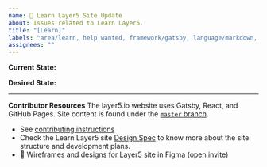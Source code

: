 ```yaml
---
name: 📔 Learn Layer5 Site Update
about: Issues related to Learn Layer5.
title: "[Learn]"
labels: "area/learn, help wanted, framework/gatsby, language/markdown, good first issue"
assignees: ""
---
```


**Current State:**

**Desired State:**

---

**Contributor Resources**
The layer5.io website uses Gatsby, React, and GitHub Pages. Site content is found under the [`master` branch](https://github.com/layer5io/layer5/tree/master).

- See [contributing instructions](https://github.com/layer5io/layer5/blob/master/CONTRIBUTING.md)
- Check the Learn Layer5 site [Design Spec](https://docs.google.com/document/d/1tQ9tLbetBVKP7z76FR19vsxbAfoFHZzZYxCt7lJpAhU/edit) to know more about the site structure and development plans.
- 🎨 Wireframes and [designs for Layer5 site](https://www.figma.com/file/5ZwEkSJwUPitURD59YHMEN/Layer5-Designs) in Figma [(open invite)](https://www.figma.com/team_invite/redeem/qJy1c95qirjgWQODApilR9)
